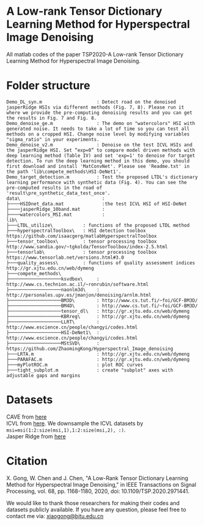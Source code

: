 # A Low-rank Tensor Dictionary Learning Method for Hyperspectral Image Denoising
All matlab codes of the paper TSP2020-A Low-rank Tensor Dictionary Learning Method for Hyperspectral Image Denoising.

# Folder structure
```shell
Demo_DL_syn.m                    : Detect road on the denoised jasperRidge HSIs via different methods (Fig. 7, 8). Please run it where we provide the pre‐computing denoising results and you can get the results in Fig. 7 and Fig. 8.
Demo_denoise_ge.m                : The demo on "watercolors" HSI with generated noise. It needs to take a lot of time so you can test all methods on a cropped HSI. Change noise level by modifying variables "sigma_ratio" in your experiments.
Demo_denoise_v2.m                : Denoise on the test ICVL HSIs and the jasperRidge HSI. Set “exp=0” to compare model driven methods with deep learning method (Table IV) and set 'exp=1' to denoise for target detection. To run the deep learning method in this demo, you should first download and install 'MatConvNet'. Please see 'Readme.txt' in the path 'lib\compete_methods\HSI‐DeNet1'.
Demo_target_detection.m          : Test the proposed LTDL's dictionary learning performance with synthetic data (Fig. 4). You can see the pre‐computed results in the road of 'result\pre_synthetic_data_test_once'.
data\                              :
├────HSIDnet_data.mat              :the test ICVL HSI of HSI-DeNet
├────jasperRidge_10band.mat        :
├────watercolors_MSI.mat           :
lib\                              
├───LTDL_utilize\           : functions of the proposed LTDL method
├───hyperspectralToolbox\   : HSI detection toolbox https://github.com/isaacgerg/matlabHyperspectralToolbox
├───tensor_toolbox\         : tensor processing toolbox http://www.sandia.gov/~tgkolda/TensorToolbox/index‐2.5.html
├───tensorlab\              : tensor processing toolbox https://www.tensorlab.net/versions.html#3.0
├───quality_assess\         : functions of quality assessment indices http://gr.xjtu.edu.cn/web/dymeng
├───compete_methods\
├───────────────────ksvdbox\     : http://www.cs.technion.ac.il/~ronrubin/software.html
├───────────────────naonlm3d\    : http://personales.upv.es/jmanjon/denoising/arnlm.html
├───────────────────BM3D\        : http://www.cs.tut.fi/~foi/GCF‐BM3D/
├───────────────────BM4D\        : http://www.cs.tut.fi/~foi/GCF‐BM3D/
├───────────────────tensor_dl\   : http://gr.xjtu.edu.cn/web/dymeng
├───────────────────KBRreg\      : http://gr.xjtu.edu.cn/web/dymeng
├───────────────────LLRT\        : http://www.escience.cn/people/changyi/codes.html
├───────────────────HSI-DeNet1\  : http://www.escience.cn/people/changyi/codes.html
├───────────────────MStSVD\      : https://github.com/ZhaomingKong/Hyperspectral_Image_denoising
├───LRTA.m                       : http://gr.xjtu.edu.cn/web/dymeng
├───PARAFAC.m                    : http://gr.xjtu.edu.cn/web/dymeng
├───myPlotROC.m                  : plot ROC curves
├───tight_subplot.m              : create "subplot" axes with adjustable gaps and margins
```
# Datasets
CAVE from [here](http://www.cs.columbia.edu/CAVE/databases/multispectral/)<br>
ICVL from [here](http://icvl.cs.bgu.ac.il/hyperspectral/). We downsample the ICVL datasets by ```msi=msi(1:2:size(msi,1),1:2:size(msi,2), :)```.<br>
Jasper Ridge from [here](https://rslab.ut.ac.ir/data)<br>
# Citation
X. Gong, W. Chen and J. Chen, "A Low-Rank Tensor Dictionary Learning Method for Hyperspectral Image Denoising," in IEEE Transactions on Signal Processing, vol. 68, pp. 1168-1180, 2020, doi: 10.1109/TSP.2020.2971441.

We would like to thank those researchers for making their codes and datasets publicly available. If you have any question, please feel free to contact me via: xiaogong@bjtu.edu.cn
